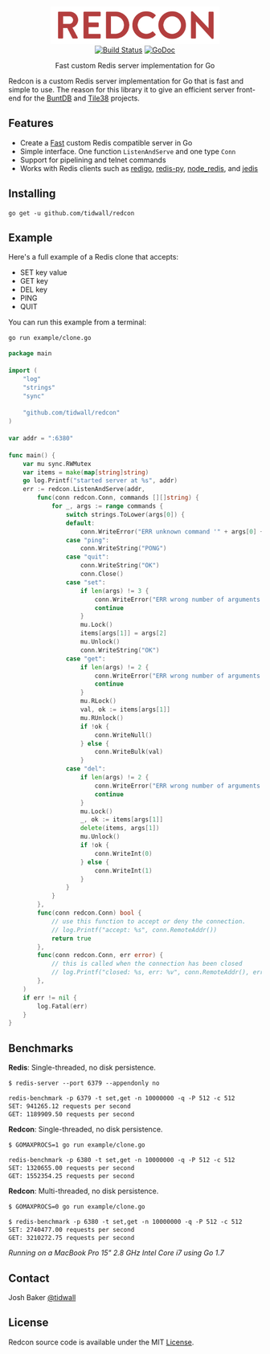 <p align="center">
<img 
    src="logo.png" 
    width="336" height="75" border="0" alt="REDCON">
<br>
<a href="https://travis-ci.org/tidwall/redcon"><img src="https://img.shields.io/travis/tidwall/redcon.svg?style=flat-square" alt="Build Status"></a>
<a href="https://godoc.org/github.com/tidwall/redcon"><img src="https://img.shields.io/badge/api-reference-blue.svg?style=flat-square" alt="GoDoc"></a>
</p>

<p align="center">Fast custom Redis server implementation for Go</a></p>

Redcon is a custom Redis server implementation for Go that is fast and simple to use. The reason for this library it to give an efficient server front-end for the [BuntDB](https://github.com/tidwall/buntdb) and [Tile38](https://github.com/tidwall/tile38) projects.


Features
--------
- Create a [Fast](#benchmarks) custom Redis compatible server in Go
- Simple interface. One function `ListenAndServe` and one type `Conn`
- Support for pipelining and telnet commands
- Works with Redis clients such as [redigo](https://github.com/garyburd/redigo), [redis-py](https://github.com/andymccurdy/redis-py), [node_redis](https://github.com/NodeRedis/node_redis), and [jedis](https://github.com/xetorthio/jedis)


Installing
----------

```
go get -u github.com/tidwall/redcon
```

Example
-------
Here's a full example of a Redis clone that accepts:

- SET key value
- GET key
- DEL key
- PING
- QUIT

You can run this example from a terminal:

```sh
go run example/clone.go
```

```go
package main

import (
	"log"
	"strings"
	"sync"

	"github.com/tidwall/redcon"
)

var addr = ":6380"

func main() {
	var mu sync.RWMutex
	var items = make(map[string]string)
	go log.Printf("started server at %s", addr)
	err := redcon.ListenAndServe(addr,
		func(conn redcon.Conn, commands [][]string) {
			for _, args := range commands {
				switch strings.ToLower(args[0]) {
				default:
					conn.WriteError("ERR unknown command '" + args[0] + "'")
				case "ping":
					conn.WriteString("PONG")
				case "quit":
					conn.WriteString("OK")
					conn.Close()
				case "set":
					if len(args) != 3 {
						conn.WriteError("ERR wrong number of arguments for '" + args[0] + "' command")
						continue
					}
					mu.Lock()
					items[args[1]] = args[2]
					mu.Unlock()
					conn.WriteString("OK")
				case "get":
					if len(args) != 2 {
						conn.WriteError("ERR wrong number of arguments for '" + args[0] + "' command")
						continue
					}
					mu.RLock()
					val, ok := items[args[1]]
					mu.RUnlock()
					if !ok {
						conn.WriteNull()
					} else {
						conn.WriteBulk(val)
					}
				case "del":
					if len(args) != 2 {
						conn.WriteError("ERR wrong number of arguments for '" + args[0] + "' command")
						continue
					}
					mu.Lock()
					_, ok := items[args[1]]
					delete(items, args[1])
					mu.Unlock()
					if !ok {
						conn.WriteInt(0)
					} else {
						conn.WriteInt(1)
					}
				}
			}
		},
		func(conn redcon.Conn) bool {
			// use this function to accept or deny the connection.
			// log.Printf("accept: %s", conn.RemoteAddr())
			return true
		},
		func(conn redcon.Conn, err error) {
			// this is called when the connection has been closed
			// log.Printf("closed: %s, err: %v", conn.RemoteAddr(), err)
		},
	)
	if err != nil {
		log.Fatal(err)
	}
}
```

Benchmarks
----------

**Redis**: Single-threaded, no disk persistence.

```
$ redis-server --port 6379 --appendonly no
```
```
redis-benchmark -p 6379 -t set,get -n 10000000 -q -P 512 -c 512
SET: 941265.12 requests per second
GET: 1189909.50 requests per second
```

**Redcon**: Single-threaded, no disk persistence.

```
$ GOMAXPROCS=1 go run example/clone.go
```
```
redis-benchmark -p 6380 -t set,get -n 10000000 -q -P 512 -c 512
SET: 1320655.00 requests per second
GET: 1552354.25 requests per second
```

**Redcon**: Multi-threaded, no disk persistence.

```
$ GOMAXPROCS=0 go run example/clone.go
```
```
$ redis-benchmark -p 6380 -t set,get -n 10000000 -q -P 512 -c 512
SET: 2740477.00 requests per second
GET: 3210272.75 requests per second
```

*Running on a MacBook Pro 15" 2.8 GHz Intel Core i7 using Go 1.7*

Contact
-------
Josh Baker [@tidwall](http://twitter.com/tidwall)

License
-------
Redcon source code is available under the MIT [License](/LICENSE).

